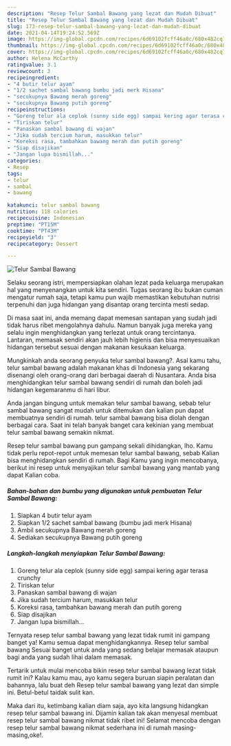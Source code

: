 ```yaml
---
description: "Resep Telur Sambal Bawang yang lezat dan Mudah Dibuat"
title: "Resep Telur Sambal Bawang yang lezat dan Mudah Dibuat"
slug: 173-resep-telur-sambal-bawang-yang-lezat-dan-mudah-dibuat
date: 2021-04-14T19:24:52.569Z
image: https://img-global.cpcdn.com/recipes/6d69102fcff46a0c/680x482cq70/telur-sambal-bawang-foto-resep-utama.jpg
thumbnail: https://img-global.cpcdn.com/recipes/6d69102fcff46a0c/680x482cq70/telur-sambal-bawang-foto-resep-utama.jpg
cover: https://img-global.cpcdn.com/recipes/6d69102fcff46a0c/680x482cq70/telur-sambal-bawang-foto-resep-utama.jpg
author: Helena McCarthy
ratingvalue: 3.1
reviewcount: 3
recipeingredient:
- "4 butir telur ayam"
- "1/2 sachet sambal bawang bumbu jadi merk Hisana"
- "secukupnya Bawang merah goreng"
- "secukupnya Bawang putih goreng"
recipeinstructions:
- "Goreng telur ala ceplok (sunny side egg) sampai kering agar terasa crunchy"
- "Tiriskan telur"
- "Panaskan sambal bawang di wajan"
- "Jika sudah tercium harum, masukkan telur"
- "Koreksi rasa, tambahkan bawang merah dan putih goreng"
- "Siap disajikan"
- "Jangan lupa bismillah..."
categories:
- Resep
tags:
- telur
- sambal
- bawang

katakunci: telur sambal bawang 
nutrition: 118 calories
recipecuisine: Indonesian
preptime: "PT15M"
cooktime: "PT43M"
recipeyield: "3"
recipecategory: Dessert

---
```



![Telur Sambal Bawang](https://img-global.cpcdn.com/recipes/6d69102fcff46a0c/680x482cq70/telur-sambal-bawang-foto-resep-utama.jpg)

Selaku seorang istri, mempersiapkan olahan lezat pada keluarga merupakan hal yang menyenangkan untuk kita sendiri. Tugas seorang ibu bukan cuman mengatur rumah saja, tetapi kamu pun wajib memastikan kebutuhan nutrisi terpenuhi dan juga hidangan yang disantap orang tercinta mesti sedap.

Di masa  saat ini, anda memang dapat memesan santapan yang sudah jadi tidak harus ribet mengolahnya dahulu. Namun banyak juga mereka yang selalu ingin menghidangkan yang terlezat untuk orang tercintanya. Lantaran, memasak sendiri akan jauh lebih higienis dan bisa menyesuaikan hidangan tersebut sesuai dengan makanan kesukaan keluarga. 



Mungkinkah anda seorang penyuka telur sambal bawang?. Asal kamu tahu, telur sambal bawang adalah makanan khas di Indonesia yang sekarang disenangi oleh orang-orang dari berbagai daerah di Nusantara. Anda bisa menghidangkan telur sambal bawang sendiri di rumah dan boleh jadi hidangan kegemaranmu di hari libur.

Anda jangan bingung untuk memakan telur sambal bawang, sebab telur sambal bawang sangat mudah untuk ditemukan dan kalian pun dapat membuatnya sendiri di rumah. telur sambal bawang bisa diolah dengan berbagai cara. Saat ini telah banyak banget cara kekinian yang membuat telur sambal bawang semakin nikmat.

Resep telur sambal bawang pun gampang sekali dihidangkan, lho. Kamu tidak perlu repot-repot untuk memesan telur sambal bawang, sebab Kalian bisa menghidangkan sendiri di rumah. Bagi Kamu yang ingin mencobanya, berikut ini resep untuk menyajikan telur sambal bawang yang mantab yang dapat Kalian coba.

<!--inarticleads1-->

##### Bahan-bahan dan bumbu yang digunakan untuk pembuatan Telur Sambal Bawang:

1. Siapkan 4 butir telur ayam
1. Siapkan 1/2 sachet sambal bawang (bumbu jadi merk Hisana)
1. Ambil secukupnya Bawang merah goreng
1. Sediakan secukupnya Bawang putih goreng




<!--inarticleads2-->

##### Langkah-langkah menyiapkan Telur Sambal Bawang:

1. Goreng telur ala ceplok (sunny side egg) sampai kering agar terasa crunchy
1. Tiriskan telur
1. Panaskan sambal bawang di wajan
1. Jika sudah tercium harum, masukkan telur
1. Koreksi rasa, tambahkan bawang merah dan putih goreng
1. Siap disajikan
1. Jangan lupa bismillah...




Ternyata resep telur sambal bawang yang lezat tidak rumit ini gampang banget ya! Kamu semua dapat menghidangkannya. Resep telur sambal bawang Sesuai banget untuk anda yang sedang belajar memasak ataupun bagi anda yang sudah lihai dalam memasak.

Tertarik untuk mulai mencoba bikin resep telur sambal bawang lezat tidak rumit ini? Kalau kamu mau, ayo kamu segera buruan siapin peralatan dan bahannya, lalu buat deh Resep telur sambal bawang yang lezat dan simple ini. Betul-betul taidak sulit kan. 

Maka dari itu, ketimbang kalian diam saja, ayo kita langsung hidangkan resep telur sambal bawang ini. Dijamin kalian tak akan menyesal membuat resep telur sambal bawang nikmat tidak ribet ini! Selamat mencoba dengan resep telur sambal bawang nikmat sederhana ini di rumah masing-masing,oke!.

